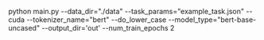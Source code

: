 python main.py --data_dir="./data" --task_params="example_task.json" --cuda --tokenizer_name="bert" --do_lower_case --model_type="bert-base-uncased" --output_dir='out' --num_train_epochs 2

